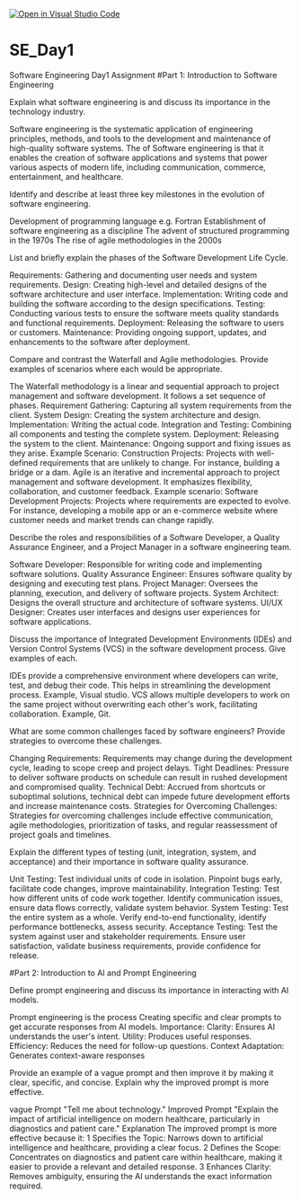 [![Open in Visual Studio Code](https://classroom.github.com/assets/open-in-vscode-2e0aaae1b6195c2367325f4f02e2d04e9abb55f0b24a779b69b11b9e10269abc.svg)](https://classroom.github.com/online_ide?assignment_repo_id=16939787&assignment_repo_type=AssignmentRepo)
# SE_Day1
Software Engineering Day1 Assignment
#Part 1: Introduction to Software Engineering

Explain what software engineering is and discuss its importance in the technology industry.

Software engineering is the systematic application of engineering principles, methods, and tools to the development and maintenance of high-quality software systems.	The of Software engineering is that it enables the creation of software applications and systems that power various aspects of modern life, including communication, commerce, entertainment, and healthcare.

Identify and describe at least three key milestones in the evolution of software engineering.

Development of programming language e.g. Fortran
Establishment of software engineering as a discipline
The advent of structured programming in the 1970s
The rise of agile methodologies in the 2000s

List and briefly explain the phases of the Software Development Life Cycle.

Requirements: Gathering and documenting user needs and system requirements.
Design: Creating high-level and detailed designs of the software architecture and user interface.
Implementation: Writing code and building the software according to the design specifications.
Testing: Conducting various tests to ensure the software meets quality standards and functional requirements.
Deployment: Releasing the software to users or customers.
Maintenance: Providing ongoing support, updates, and enhancements to the software after deployment.

Compare and contrast the Waterfall and Agile methodologies. Provide examples of scenarios where each would be appropriate.

The Waterfall methodology is a linear and sequential approach to project management and software development. It follows a set sequence of phases. 
Requirement Gathering: Capturing all system requirements from the client.
System Design: Creating the system architecture and design.
Implementation: Writing the actual code.
Integration and Testing: Combining all components and testing the complete system.
Deployment: Releasing the system to the client.
Maintenance: Ongoing support and fixing issues as they arise.
Example Scenario:
Construction Projects: Projects with well-defined requirements that are unlikely to change. For instance, building a bridge or a dam.
Agile is an iterative and incremental approach to project management and software development. It emphasizes flexibility, collaboration, and customer feedback.
Example scenario: Software Development Projects: Projects where requirements are expected to evolve. For instance, developing a mobile app or an e-commerce website where customer needs and market trends can change rapidly.

Describe the roles and responsibilities of a Software Developer, a Quality Assurance Engineer, and a Project Manager in a software engineering team.

Software Developer: Responsible for writing code and implementing software solutions.
Quality Assurance Engineer: Ensures software quality by designing and executing test plans. Project Manager: Oversees the planning, execution, and delivery of software projects.
System Architect: Designs the overall structure and architecture of software systems.
UI/UX Designer: Creates user interfaces and designs user experiences for software applications.

Discuss the importance of Integrated Development Environments (IDEs) and Version Control Systems (VCS) in the software development process. Give examples of each.

IDEs provide a comprehensive environment where developers can write, test, and debug their code. This helps in streamlining the development process. Example, Visual studio.
VCS allows multiple developers to work on the same project without overwriting each other's work, facilitating collaboration. Example, Git.

What are some common challenges faced by software engineers? Provide strategies to overcome these challenges.

Changing Requirements: Requirements may change during the development cycle, leading to scope creep and project delays.
Tight Deadlines: Pressure to deliver software products on schedule can result in rushed development and compromised quality.
Technical Debt: Accrued from shortcuts or suboptimal solutions, technical debt can impede future development efforts and increase maintenance costs.
Strategies for Overcoming Challenges: Strategies for overcoming challenges include effective communication, agile methodologies, prioritization of tasks, and regular reassessment of project goals and timelines.

Explain the different types of testing (unit, integration, system, and acceptance) and their importance in software quality assurance.

Unit Testing:
Test individual units of code in isolation.
Pinpoint bugs early, facilitate code changes, improve maintainability.
Integration Testing:
Test how different units of code work together.
Identify communication issues, ensure data flows correctly, validate system behavior.
System Testing:
Test the entire system as a whole.
Verify end-to-end functionality, identify performance bottlenecks, assess security.
Acceptance Testing:
Test the system against user and stakeholder requirements.
Ensure user satisfaction, validate business requirements, provide confidence for release.

#Part 2: Introduction to AI and Prompt Engineering

Define prompt engineering and discuss its importance in interacting with AI models.

Prompt engineering is the process Creating specific and clear prompts to get accurate responses from AI models.
Importance:
Clarity: Ensures AI understands the user's intent.
Utility: Produces useful responses.
Efficiency: Reduces the need for follow-up questions.
Context Adaptation: Generates context-aware responses

Provide an example of a vague prompt and then improve it by making it clear, specific, and concise. Explain why the improved prompt is more effective.

vague Prompt
"Tell me about technology."
Improved Prompt
"Explain the impact of artificial intelligence on modern healthcare, particularly in diagnostics and patient care."
Explanation
The improved prompt is more effective because it:
1 Specifies the Topic: Narrows down to artificial intelligence and healthcare, providing a clear focus.
2 Defines the Scope: Concentrates on diagnostics and patient care within healthcare, making it easier to provide a relevant and detailed response.
3 Enhances Clarity: Removes ambiguity, ensuring the AI understands the exact information required.
